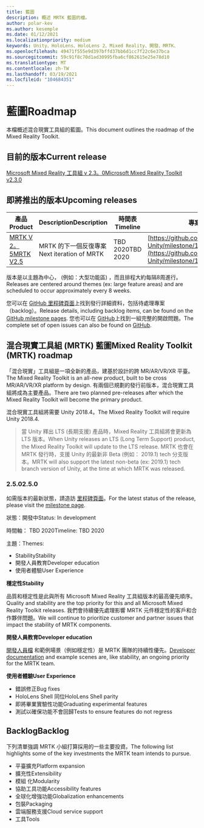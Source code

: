 ```yaml
---
title: 藍圖
description: 概述 MRTK 藍圖的檔。
author: polar-kev
ms.author: kesemple
ms.date: 01/12/2021
ms.localizationpriority: medium
keywords: Unity、HoloLens、HoloLens 2、Mixed Reality、開發、MRTK、
ms.openlocfilehash: 49471f555e9d397bffd37bb6d1cc7f22c6e37bca
ms.sourcegitcommit: 59c91f8c70d1ad30995fba6cf862615e25e78d10
ms.translationtype: MT
ms.contentlocale: zh-TW
ms.lasthandoff: 03/19/2021
ms.locfileid: "104684351"
---
```

# <a name="roadmap"></a><span data-ttu-id="0dd39-104">藍圖</span><span class="sxs-lookup"><span data-stu-id="0dd39-104">Roadmap</span></span>

<span data-ttu-id="0dd39-105">本檔概述混合現實工具組的藍圖。</span><span class="sxs-lookup"><span data-stu-id="0dd39-105">This document outlines the roadmap of the Mixed Reality Toolkit.</span></span>

## <a name="current-release"></a><span data-ttu-id="0dd39-106">目前的版本</span><span class="sxs-lookup"><span data-stu-id="0dd39-106">Current release</span></span>

[<span data-ttu-id="0dd39-107">Microsoft Mixed Reality 工具組 v 2.3。0</span><span class="sxs-lookup"><span data-stu-id="0dd39-107">Microsoft Mixed Reality Toolkit v2.3.0</span></span>](https://github.com/Microsoft/MixedRealityToolkit-Unity/releases/tag/v2.3.0)

## <a name="upcoming-releases"></a><span data-ttu-id="0dd39-108">即將推出的版本</span><span class="sxs-lookup"><span data-stu-id="0dd39-108">Upcoming releases</span></span>

| <span data-ttu-id="0dd39-109">產品</span><span class="sxs-lookup"><span data-stu-id="0dd39-109">Product</span></span> | <span data-ttu-id="0dd39-110">Description</span><span class="sxs-lookup"><span data-stu-id="0dd39-110">Description</span></span> | <span data-ttu-id="0dd39-111">時間表</span><span class="sxs-lookup"><span data-stu-id="0dd39-111">Timeline</span></span> | <span data-ttu-id="0dd39-112">專案面板</span><span class="sxs-lookup"><span data-stu-id="0dd39-112">Project board</span></span> |
| --- | --- | --- | --- |
| [<span data-ttu-id="0dd39-113">MRTK V 2。5</span><span class="sxs-lookup"><span data-stu-id="0dd39-113">MRTK V2.5</span></span>](#250) | <span data-ttu-id="0dd39-114">MRTK 的下一個反復專案</span><span class="sxs-lookup"><span data-stu-id="0dd39-114">Next iteration of MRTK</span></span> | <span data-ttu-id="0dd39-115">TBD 2020</span><span class="sxs-lookup"><span data-stu-id="0dd39-115">TBD 2020</span></span> | [https://github.com/microsoft/MixedRealityToolkit-Unity/milestone/12](https://github.com/microsoft/MixedRealityToolkit-Unity/milestone/12) |

<span data-ttu-id="0dd39-116">版本是以主題為中心， (例如：大型功能區) ，而且排程大約每隔8周進行。</span><span class="sxs-lookup"><span data-stu-id="0dd39-116">Releases are centered around themes (ex: large feature areas) and are scheduled to occur approximately every 8 weeks.</span></span>

<span data-ttu-id="0dd39-117">您可以在 [GitHub 里程碑頁面](https://github.com/Microsoft/MixedRealityToolkit-Unity/milestones)上找到發行詳細資料，包括待處理專案（backlog）。</span><span class="sxs-lookup"><span data-stu-id="0dd39-117">Release details, including backlog items, can be found on the [GitHub milestone pages](https://github.com/Microsoft/MixedRealityToolkit-Unity/milestones).</span></span> <span data-ttu-id="0dd39-118">您也可以在 [GitHub](https://github.com/microsoft/MixedRealityToolkit-Unity/issues)上找到一組完整的開啟問題。</span><span class="sxs-lookup"><span data-stu-id="0dd39-118">The complete set of open issues can also be found on [GitHub](https://github.com/microsoft/MixedRealityToolkit-Unity/issues).</span></span>

## <a name="mixed-reality-toolkit-mrtk-roadmap"></a><span data-ttu-id="0dd39-119">混合現實工具組 (MRTK) 藍圖</span><span class="sxs-lookup"><span data-stu-id="0dd39-119">Mixed Reality Toolkit (MRTK) roadmap</span></span>

<span data-ttu-id="0dd39-120">「混合現實」工具組是一項全新的產品，建基於設計的跨 MR/AR/VR/XR 平臺。</span><span class="sxs-lookup"><span data-stu-id="0dd39-120">The Mixed Reality Toolkit is an all-new product, built to be cross MR/AR/VR/XR platform by design.</span></span> <span data-ttu-id="0dd39-121">有兩個已規劃的發行前版本，混合現實工具組將成為主要產品。</span><span class="sxs-lookup"><span data-stu-id="0dd39-121">There are two planned pre-releases after which the Mixed Reality Toolkit will become the primary product.</span></span>

<span data-ttu-id="0dd39-122">混合現實工具組將需要 Unity 2018.4。</span><span class="sxs-lookup"><span data-stu-id="0dd39-122">The Mixed Reality Toolkit will require Unity 2018.4.</span></span>

> <span data-ttu-id="0dd39-123">當 Unity 釋出 LTS (長期支援) 產品時，Mixed Reality 工具組將會更新為 LTS 版本。</span><span class="sxs-lookup"><span data-stu-id="0dd39-123">When Unity releases an LTS (Long Term Support) product, the Mixed Reality Toolkit will update to the LTS release.</span></span> <span data-ttu-id="0dd39-124">MRTK 也會在 MRTK 發行時，支援 Unity 的最新非 Beta (例如： 2019.1) tech 分支版本。</span><span class="sxs-lookup"><span data-stu-id="0dd39-124">MRTK will also support the latest non-beta (ex: 2019.1) tech branch version of Unity, at the time at which MRTK was released.</span></span>

### <a name="250"></a><span data-ttu-id="0dd39-125">2.5.0</span><span class="sxs-lookup"><span data-stu-id="0dd39-125">2.5.0</span></span>

<span data-ttu-id="0dd39-126">如需版本的最新狀態，請造訪 [里程碑頁面]( https://github.com/microsoft/MixedRealityToolkit-Unity/milestone/12)。</span><span class="sxs-lookup"><span data-stu-id="0dd39-126">For the latest status of the release, please visit the [milestone page]( https://github.com/microsoft/MixedRealityToolkit-Unity/milestone/12).</span></span>

<span data-ttu-id="0dd39-127">狀態：開發中</span><span class="sxs-lookup"><span data-stu-id="0dd39-127">Status: In development</span></span>

<span data-ttu-id="0dd39-128">時間軸： TBD 2020</span><span class="sxs-lookup"><span data-stu-id="0dd39-128">Timeline: TBD 2020</span></span>

<span data-ttu-id="0dd39-129">主題：</span><span class="sxs-lookup"><span data-stu-id="0dd39-129">Themes:</span></span>

- <span data-ttu-id="0dd39-130">Stability</span><span class="sxs-lookup"><span data-stu-id="0dd39-130">Stability</span></span>
- <span data-ttu-id="0dd39-131">開發人員教育</span><span class="sxs-lookup"><span data-stu-id="0dd39-131">Developer education</span></span>
- <span data-ttu-id="0dd39-132">使用者體驗</span><span class="sxs-lookup"><span data-stu-id="0dd39-132">User Experience</span></span>

<span data-ttu-id="0dd39-133">**穩定性**</span><span class="sxs-lookup"><span data-stu-id="0dd39-133">**Stability**</span></span>

<span data-ttu-id="0dd39-134">品質和穩定性是此與所有 Microsoft Mixed Reality 工具組版本的最高優先順序。</span><span class="sxs-lookup"><span data-stu-id="0dd39-134">Quality and stability are the top priority for this and all Microsoft Mixed Reality Toolkit releases.</span></span> <span data-ttu-id="0dd39-135">我們會持續優先處理影響 MRTK 元件穩定性的客戶和合作夥伴問題。</span><span class="sxs-lookup"><span data-stu-id="0dd39-135">We will continue to prioritize customer and partner issues that impact the stability of MRTK components.</span></span>

<span data-ttu-id="0dd39-136">**開發人員教育**</span><span class="sxs-lookup"><span data-stu-id="0dd39-136">**Developer education**</span></span>

<span data-ttu-id="0dd39-137">[開發人員檔](https://microsoft.github.io/MixedRealityToolkit-Unity) 和範例場景（例如穩定性）是 MRTK 團隊的持續性優先。</span><span class="sxs-lookup"><span data-stu-id="0dd39-137">[Developer documentation](https://microsoft.github.io/MixedRealityToolkit-Unity) and example scenes are, like stability, an ongoing priority for the MRTK team.</span></span>

<span data-ttu-id="0dd39-138">**使用者體驗**</span><span class="sxs-lookup"><span data-stu-id="0dd39-138">**User Experience**</span></span>

- <span data-ttu-id="0dd39-139">錯誤修正</span><span class="sxs-lookup"><span data-stu-id="0dd39-139">Bug fixes</span></span>
- <span data-ttu-id="0dd39-140">HoloLens Shell 同位</span><span class="sxs-lookup"><span data-stu-id="0dd39-140">HoloLens Shell parity</span></span>
- <span data-ttu-id="0dd39-141">即將畢業實驗性功能</span><span class="sxs-lookup"><span data-stu-id="0dd39-141">Graduating experimental features</span></span>
- <span data-ttu-id="0dd39-142">測試以確保功能不會回歸</span><span class="sxs-lookup"><span data-stu-id="0dd39-142">Tests to ensure features do not regress</span></span>

## <a name="backlog"></a><span data-ttu-id="0dd39-143">Backlog</span><span class="sxs-lookup"><span data-stu-id="0dd39-143">Backlog</span></span>

<span data-ttu-id="0dd39-144">下列清單強調 MRTK 小組打算採用的一些主要投資。</span><span class="sxs-lookup"><span data-stu-id="0dd39-144">The following list highlights some of the key investments the MRTK team intends to pursue.</span></span>

- <span data-ttu-id="0dd39-145">平臺擴充</span><span class="sxs-lookup"><span data-stu-id="0dd39-145">Platform expansion</span></span>
- <span data-ttu-id="0dd39-146">擴充性</span><span class="sxs-lookup"><span data-stu-id="0dd39-146">Extensibility</span></span>
- <span data-ttu-id="0dd39-147">模組 化</span><span class="sxs-lookup"><span data-stu-id="0dd39-147">Modularity</span></span>
- <span data-ttu-id="0dd39-148">協助工具功能</span><span class="sxs-lookup"><span data-stu-id="0dd39-148">Accessibility features</span></span>
- <span data-ttu-id="0dd39-149">全球化增強功能</span><span class="sxs-lookup"><span data-stu-id="0dd39-149">Globalization enhancements</span></span>
- <span data-ttu-id="0dd39-150">包裝</span><span class="sxs-lookup"><span data-stu-id="0dd39-150">Packaging</span></span>
- <span data-ttu-id="0dd39-151">雲端服務支援</span><span class="sxs-lookup"><span data-stu-id="0dd39-151">Cloud service support</span></span>
- <span data-ttu-id="0dd39-152">工具</span><span class="sxs-lookup"><span data-stu-id="0dd39-152">Tools</span></span>
